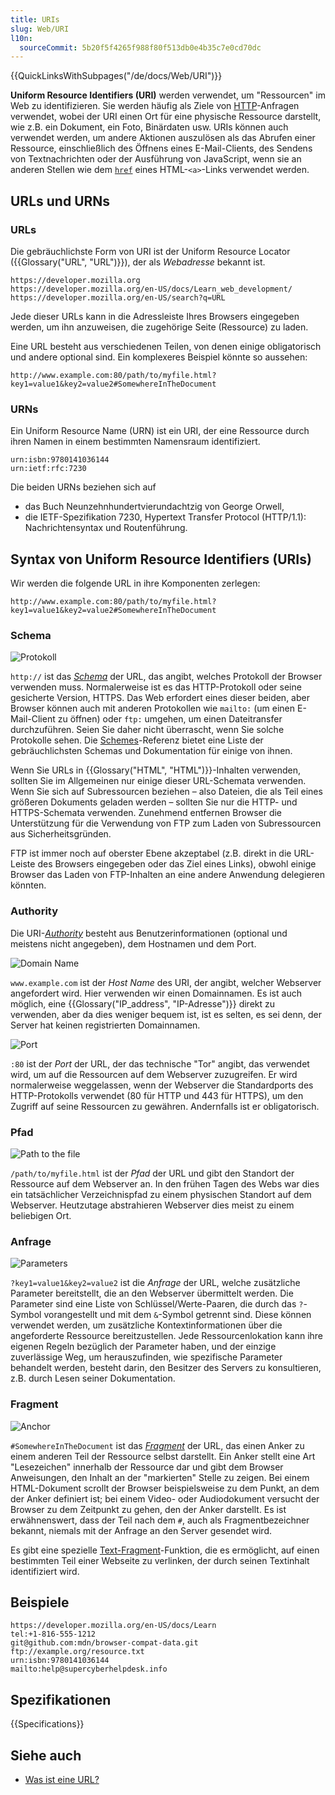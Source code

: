 ```yaml
---
title: URIs
slug: Web/URI
l10n:
  sourceCommit: 5b20f5f4265f988f80f513db0e4b35c7e0cd70dc
---
```


{{QuickLinksWithSubpages("/de/docs/Web/URI")}}

**Uniform Resource Identifiers (URI)** werden verwendet, um "Ressourcen" im Web zu identifizieren. Sie werden häufig als Ziele von [HTTP](/de/docs/Web/HTTP)-Anfragen verwendet, wobei der URI einen Ort für eine physische Ressource darstellt, wie z.B. ein Dokument, ein Foto, Binärdaten usw. URIs können auch verwendet werden, um andere Aktionen auszulösen als das Abrufen einer Ressource, einschließlich des Öffnens eines E-Mail-Clients, des Sendens von Textnachrichten oder der Ausführung von JavaScript, wenn sie an anderen Stellen wie dem [`href`](/de/docs/Web/HTML/Element/a#href) eines HTML-`<a>`-Links verwendet werden.

## URLs und URNs

### URLs

Die gebräuchlichste Form von URI ist der Uniform Resource Locator ({{Glossary("URL", "URL")}}), der als _Webadresse_ bekannt ist.

```url
https://developer.mozilla.org
https://developer.mozilla.org/en-US/docs/Learn_web_development/
https://developer.mozilla.org/en-US/search?q=URL
```

Jede dieser URLs kann in die Adressleiste Ihres Browsers eingegeben werden, um ihn anzuweisen, die zugehörige Seite (Ressource) zu laden.

Eine URL besteht aus verschiedenen Teilen, von denen einige obligatorisch und andere optional sind. Ein komplexeres Beispiel könnte so aussehen:

```url
http://www.example.com:80/path/to/myfile.html?key1=value1&key2=value2#SomewhereInTheDocument
```

### URNs

Ein Uniform Resource Name (URN) ist ein URI, der eine Ressource durch ihren Namen in einem bestimmten Namensraum identifiziert.

```url
urn:isbn:9780141036144
urn:ietf:rfc:7230
```

Die beiden URNs beziehen sich auf

- das Buch Neunzehnhundertvierundachtzig von George Orwell,
- die IETF-Spezifikation 7230, Hypertext Transfer Protocol (HTTP/1.1): Nachrichtensyntax und Routenführung.

## Syntax von Uniform Resource Identifiers (URIs)

Wir werden die folgende URL in ihre Komponenten zerlegen:

```url
http://www.example.com:80/path/to/myfile.html?key1=value1&key2=value2#SomewhereInTheDocument
```

### Schema

![Protokoll](mdn-url-protocol@x2.png)

`http://` ist das [_Schema_](/de/docs/Web/URI/Schemes) der URL, das angibt, welches Protokoll der Browser verwenden muss. Normalerweise ist es das HTTP-Protokoll oder seine gesicherte Version, HTTPS. Das Web erfordert eines dieser beiden, aber Browser können auch mit anderen Protokollen wie `mailto:` (um einen E-Mail-Client zu öffnen) oder `ftp:` umgehen, um einen Dateitransfer durchzuführen. Seien Sie daher nicht überrascht, wenn Sie solche Protokolle sehen. Die [Schemes](/de/docs/Web/URI/Schemes)-Referenz bietet eine Liste der gebräuchlichsten Schemas und Dokumentation für einige von ihnen.

Wenn Sie URLs in {{Glossary("HTML", "HTML")}}-Inhalten verwenden, sollten Sie im Allgemeinen nur einige dieser URL-Schemata verwenden. Wenn Sie sich auf Subressourcen beziehen – also Dateien, die als Teil eines größeren Dokuments geladen werden – sollten Sie nur die HTTP- und HTTPS-Schemata verwenden. Zunehmend entfernen Browser die Unterstützung für die Verwendung von FTP zum Laden von Subressourcen aus Sicherheitsgründen.

FTP ist immer noch auf oberster Ebene akzeptabel (z.B. direkt in die URL-Leiste des Browsers eingegeben oder das Ziel eines Links), obwohl einige Browser das Laden von FTP-Inhalten an eine andere Anwendung delegieren könnten.

### Authority

Die URI-[_Authority_](/de/docs/Web/URI/Authority) besteht aus Benutzerinformationen (optional und meistens nicht angegeben), dem Hostnamen und dem Port.

![Domain Name](mdn-url-domain@x2.png)

`www.example.com` ist der _Host Name_ des URI, der angibt, welcher Webserver angefordert wird. Hier verwenden wir einen Domainnamen. Es ist auch möglich, eine {{Glossary("IP_address", "IP-Adresse")}} direkt zu verwenden, aber da dies weniger bequem ist, ist es selten, es sei denn, der Server hat keinen registrierten Domainnamen.

![Port](mdn-url-port@x2.png)

`:80` ist der _Port_ der URL, der das technische "Tor" angibt, das verwendet wird, um auf die Ressourcen auf dem Webserver zuzugreifen. Er wird normalerweise weggelassen, wenn der Webserver die Standardports des HTTP-Protokolls verwendet (80 für HTTP und 443 für HTTPS), um den Zugriff auf seine Ressourcen zu gewähren. Andernfalls ist er obligatorisch.

### Pfad

![Path to the file](mdn-url-path@x2.png)

`/path/to/myfile.html` ist der _Pfad_ der URL und gibt den Standort der Ressource auf dem Webserver an. In den frühen Tagen des Webs war dies ein tatsächlicher Verzeichnispfad zu einem physischen Standort auf dem Webserver. Heutzutage abstrahieren Webserver dies meist zu einem beliebigen Ort.

### Anfrage

![Parameters](mdn-url-parameters@x2.png)

`?key1=value1&key2=value2` ist die _Anfrage_ der URL, welche zusätzliche Parameter bereitstellt, die an den Webserver übermittelt werden. Die Parameter sind eine Liste von Schlüssel/Werte-Paaren, die durch das `?`-Symbol vorangestellt und mit dem `&`-Symbol getrennt sind. Diese können verwendet werden, um zusätzliche Kontextinformationen über die angeforderte Ressource bereitzustellen. Jede Ressourcenlokation kann ihre eigenen Regeln bezüglich der Parameter haben, und der einzige zuverlässige Weg, um herauszufinden, wie spezifische Parameter behandelt werden, besteht darin, den Besitzer des Servers zu konsultieren, z.B. durch Lesen seiner Dokumentation.

### Fragment

![Anchor](mdn-url-anchor@x2.png)

`#SomewhereInTheDocument` ist das [_Fragment_](/de/docs/Web/URI/Fragment) der URL, das einen Anker zu einem anderen Teil der Ressource selbst darstellt. Ein Anker stellt eine Art "Lesezeichen" innerhalb der Ressource dar und gibt dem Browser Anweisungen, den Inhalt an der "markierten" Stelle zu zeigen. Bei einem HTML-Dokument scrollt der Browser beispielsweise zu dem Punkt, an dem der Anker definiert ist; bei einem Video- oder Audiodokument versucht der Browser zu dem Zeitpunkt zu gehen, den der Anker darstellt. Es ist erwähnenswert, dass der Teil nach dem `#`, auch als Fragmentbezeichner bekannt, niemals mit der Anfrage an den Server gesendet wird.

Es gibt eine spezielle [Text-Fragment](/de/docs/Web/URI/Fragment/Text_fragments)-Funktion, die es ermöglicht, auf einen bestimmten Teil einer Webseite zu verlinken, der durch seinen Textinhalt identifiziert wird.

## Beispiele

```url
https://developer.mozilla.org/en-US/docs/Learn
tel:+1-816-555-1212
git@github.com:mdn/browser-compat-data.git
ftp://example.org/resource.txt
urn:isbn:9780141036144
mailto:help@supercyberhelpdesk.info
```

## Spezifikationen

{{Specifications}}

## Siehe auch

- [Was ist eine URL?](/de/docs/Learn_web_development/Howto/Web_mechanics/What_is_a_URL)
